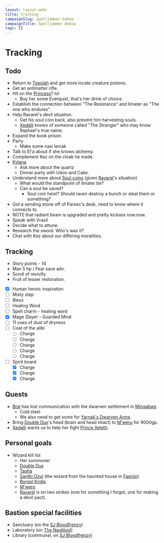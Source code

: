```yaml
---
layout: layout.webc
title: Tracking
campaignSlug: spelljammer-bebop
campaignTitle: Spelljammer Bebop
tags: []
---
```

# Tracking
## Todo

- Return to [Topolah](topolah.md) and get more locate creature potions.
- Get an antimatter rifle.
- Hit on the [Princess](princess-xedalli.md)? lol
	- Buy her some Everquist, that's her drink of choice.
- Establish the connection between "The Resistance" and Ilmater as "The one who endures".
- Help Ravarel's devil situation.
	- Get his soul coin back, also prevent him harvesting souls.
	- [Xedalli](princess-xedalli.md) knows of someone called "The Stranger" who may know Raphael's true name.
- Expand the book prison.
- Party
	- Make some nasi lemak
- Talk to El'a about if she knows alchemy.
- Complement Kez on the cloak he made.
- [Kylana](kylana-ir-cannith.md)
	- Ask more about the quartz
	- Dinner party with Udon and Cake.
- Understand more about [Soul coins](soul-coins.md) (given [Ravarel](ravarel-deshent.md)'s situation)
	- What would the standpoint of Ilmater be?
	- Can a soul be saved?
		- Soul coin heist? Should raven destroy a bunch or steal them or something?
- Got a sending stone off of Parsec's desk, need to know where it connects to.
- NOTE that radiant beam is upgraded and pretty kickass now.now.
- Speak with Vraxil
- Decide what to attune.
- Research the sword. Who's was it?
- Chat with Kez about our differing moralities.

## Tracking

- Story points - 14
- Max 5 hp / Fear save adv.
- Scroll of revivify
- Fruit of lesser restoration.
- [x] Human heroic inspiration
- [ ] Misty step
- [ ] Bless
- [ ] Healing Word
- [ ] Spell charm - healing word
- [x] Mage Slayer - Guarded Mind
- [ ] 11 uses of dust of dryness
- [ ] Coat of the alibi
	- [ ] Charge
	- [ ] Charge
	- [ ] Charge
	- [ ] Charge
	- [ ] Charge
- [ ] Spirit board
	- [x] Charge
	- [x] Charge
	- [x] Charge

## Quests

- [Bral](locations/the-rock-of-bral.md) has lost communication with the dwarven settlement in [Mingabwe](locations/mingabwe.md).
	- Cold steel
	- We also need to get some for [Yarnak's Dwarven Arms](locations/yarnaks-dwarven-arms.md).
- Bring [Double Dux](dubbuldux.md)'s head (brain and head intact) to [M'weru](npcs/mweru.md) for 9000gp.
- [Xedalli](princess-xedalli.md) wants us to help her fight [Prince Xeleth](prince-xeleth.md).

## Personal goals

- Wizard kill list
	- Her summoner
	- [Double Dux](dubbuldux.md)
	- [Tasha](npcs/tasha.md)
	- [Santhi Ozul](npcs/santhi-ozul.md) (the wizard from the haunted house in [Faerûn](locations/faerun.md))
	- [Borgol Kirdis](npcs/borgol-kirdis.md)
	- [M'weru](npcs/mweru.md)
	- [Ravarel](pcs/ravarel-deshent.md) is on two strikes (one for something I forgot, one for making a devil pact).

## Bastion special facilities

- Sanctuary (on the [SJ Bloodfrenzy](sj-bloodfrenzy.md))
- Laboratory (on [The Nautiloid](the-nautiloid.md))
- Library (communal, on [SJ Bloodfrenzy](sj-bloodfrenzy.md))
